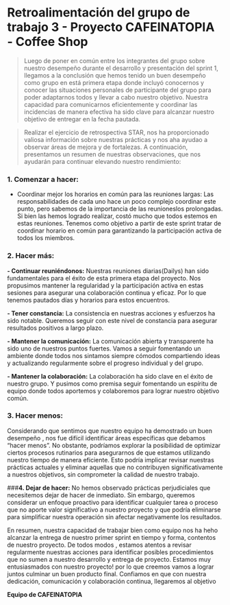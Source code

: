 # Retroalimentación del grupo de trabajo 3 - Proyecto CAFEINATOPIA - Coffee Shop

>Luego de poner en común entre los integrantes del grupo sobre nuestro desempeño  durante el desarrollo y presentación del sprint 1, llegamos a la conclusión que hemos tenido un buen desempeño como grupo en está primera etapa donde incluyó conocernos y conocer las situaciones personales de participante del grupo para poder adaptarnos todos y llevar a cabo nuestro objetivo. 
>Nuestra capacidad para comunicarnos eficientemente y coordinar las incidencias de manera efectiva ha sido clave para alcanzar nuestro objetivo de entregar en la fecha pautada.

>Realizar el ejercicio de retrospectiva STAR, nos ha proporcionado valiosa información sobre nuestras prácticas y nos aha ayudao a observar áreas de mejora y de fortalezas. A continuación, presentamos un resumen de nuestras observaciones, que nos ayudarán para continuar elevando nuestro rendimiento:

### **1. Comenzar a hacer:**
- Coordinar mejor los horarios en común para las reuniones largas: Las responsabilidades de cada uno hace un poco complejo coordinar este punto, pero sabemos de la importancia de las reunioneslos prolongadas. Si bien las hemos logrado realizar, costó mucho que todos estemos en estas reuniones. Tenemos como objetivo a partir de este sprint tratar de coordinar horario en común para  garantizando la participación activa de todos los miembros.

### **2. Hacer más:**
**- Continuar reuniéndonos:** Nuestras reuniones diarias(Dailys) han sido fundamentales para el éxito de esta primera etapa del proyecto. Nos propusimos mantener la regularidad y la participación activa en estas sesiones para asegurar una colaboración continua y eficaz. Por lo que tenemos pautados días y horarios para estos encuentros.

**- Tener constancia:** La consistencia en nuestras acciones y esfuerzos ha sido notable. Queremos seguir con este nivel de constancia para asegurar resultados positivos a largo plazo.

**- Mantener la comunicación:** La comunicación abierta y transparente ha sido uno de nuestros puntos fuertes. Vamos a seguir fomentando un ambiente donde todos nos sintamos siempre cómodos compartiendo ideas y actualizando regularmente sobre el progreso individual y del grupo.

**- Mantener la colaboración:** La colaboración ha sido clave en el éxito de nuestro grupo. Y pusimos como premisa seguir  fomentando un espíritu de equipo donde todos aportemos y colaboremos para lograr nuestro objetivo común.

### **3. Hacer menos:**
Considerando que sentimos que nuestro equipo ha demostrado un buen desempeño , nos fue difícil identificar áreas específicas que debamos “hacer menos”. No obstante, podríamos explorar la posibilidad de optimizar ciertos procesos rutinarios para asegurarnos de que estamos utilizando nuestro tiempo de manera eficiente. Esto podría implicar revisar nuestras prácticas actuales y eliminar aquellas que no contribuyen significativamente a nuestros objetivos, sin comprometer la calidad de nuestro trabajo.

###**4. Dejar de hacer:**
No hemos observado prácticas perjudiciales que necesitemos dejar de hacer de inmediato. Sin embargo, queremos considerar un enfoque proactivo para identificar cualquier tarea o proceso que no aporte valor significativo a nuestro proyecto y que podría eliminarse para simplificar nuestra operación sin afectar negativamente los resultados.

En resumen, nuestra capacidad de trabajar bien como equipo nos ha heho alcanzar la entrega de nuestro primer sprint en tiempo y forma, contentos de nuestro proyecto. De todos modos , estamos atentos a revisar regularmente nuestras acciones para identificar posibles procedimientos que no sumen a nuestro desarrollo y entrega de proyecto.
Estamos muy entusiasmados con nuestro proyecto! por lo que creemos vamos a  lograr juntos culminar un buen producto final. Confiamos en que con nuestra dedicación, comunicación y colaboración continua, llegaremos al objetivo

**Equipo de CAFEINATOPIA**